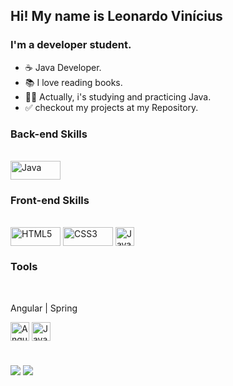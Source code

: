 ## Hi! My name is Leonardo Vinícius 

### I'm a developer student.

- :coffee: Java Developer.
- 📚 I love reading books.
- 👨‍💻 Actually, i's studying and practicing Java.
- :white_check_mark: checkout my projects at my Repository.

### Back-end Skills
<div style="display: inline_block"><br>
   <img align="center" alt="Java" height="30" width="80" src="https://img.shields.io/badge/Java-ED8B00?style=for-the-badge&logo=java&logoColor=white"></>
</div>


### Front-end Skills
<div style="display: inline_block"><br>
  <img align="center" alt="HTML5" height="30" width="80" src="https://img.shields.io/badge/HTML5-E34F26?style=for-the-badge&logo=html5&logoColor=white"></>
  <img align="center" alt="CSS3" height="30" width="80" src="https://img.shields.io/badge/CSS3-1572B6?style=for-the-badge&logo=css3&logoColor=white"></>
  <img align="center" alt="JavaScript" height="30" width="30" src="https://cdn.jsdelivr.net/gh/devicons/devicon/icons/javascript/javascript-original.svg"></>
</div>


### Tools
<div style="display: inline_block"></br>
   <p>Angular | Spring </p>
  <img align="center" alt="Angular" height="30" width="30" src="https://cdn.jsdelivr.net/gh/devicons/devicon/icons/angularjs/angularjs-original.svg"></>
  <img align="center" alt="Java" height="30" width="30" src="https://cdn.jsdelivr.net/gh/devicons/devicon/icons/spring/spring-original.svg"></>
</div>

#

<div>
  	<a href = "mailto:leonardoviniciuswd@gmail.com"><img src="https://img.shields.io/badge/-Gmail-%23333?style=for-the-badge&logo=gmail&logoColor=white" target="_blank"></a>
 	<a href="https://www.linkedin.com/in/leonardowd/" target="_blank"><img src="https://img.shields.io/badge/-LinkedIn-%230077B5?style=for-the-badge&logo=linkedin&logoColor=white" target="_blank"></a> 
</div>

<!-- https://media.giphy.com/media/3oriNLx3dUqFgVi86I/giphy.gif?cid=ecf05e47qub63oti6aevmdbjhyq7ynsiyvh1tvlc5bij968e&rid=giphy.gif&ct=g
